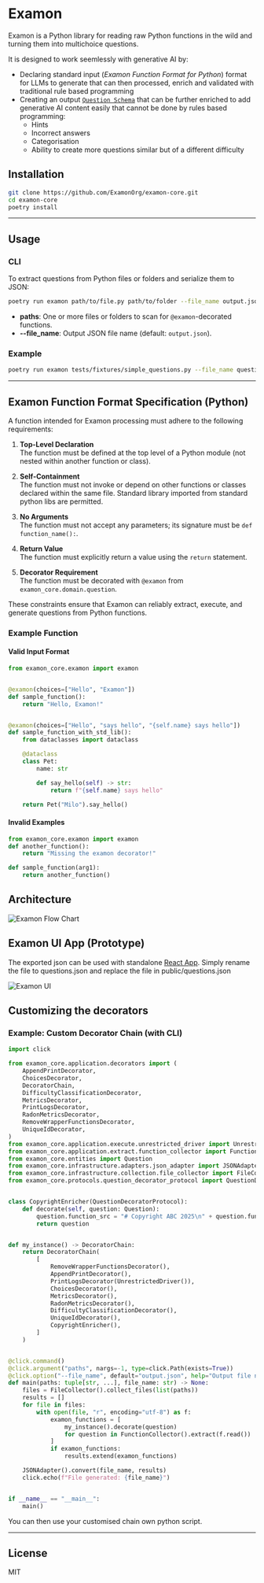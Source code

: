 # Examon

Examon is a Python library for reading raw Python functions in the wild and turning them into multichoice questions.

It is designed to work seemlessly with generative AI by:

- Declaring standard input (_Examon Function Format for Python_) format for LLMs to generate that can then processed, enrich and validated with traditional rule based programming
- Creating an output [`Question Schema`](docs/question-schema.json) that can be further enriched to add generative AI content easily that cannot be done by rules based programming:
  - Hints
  - Incorrect answers
  - Categorisation
  - Ability to create more questions similar but of a different difficulty

## Installation

```sh
git clone https://github.com/ExamonOrg/examon-core.git
cd examon-core
poetry install
```

---

## Usage

### CLI

To extract questions from Python files or folders and serialize them to JSON:

```sh
poetry run examon path/to/file.py path/to/folder --file_name output.json
```

- **paths**: One or more files or folders to scan for `@examon`-decorated functions.
- **--file_name**: Output JSON file name (default: `output.json`).

### Example

```sh
poetry run examon tests/fixtures/simple_questions.py --file_name questions.json
```

---

## Examon Function Format Specification (Python)

A function intended for Examon processing must adhere to the following requirements:

1. **Top-Level Declaration**  
   The function must be defined at the top level of a Python module (not nested within another function or class).

2. **Self-Containment**  
   The function must not invoke or depend on other functions or classes declared within the same file. Standard library imported from standard python libs are permitted.

3. **No Arguments**  
   The function must not accept any parameters; its signature must be `def function_name():`.

4. **Return Value**  
   The function must explicitly return a value using the `return` statement.

5. **Decorator Requirement**  
   The function must be decorated with `@examon` from `examon_core.domain.question`.

These constraints ensure that Examon can reliably extract, execute, and generate questions from Python functions.

### Example Function

#### Valid Input Format

```python
from examon_core.examon import examon


@examon(choices=["Hello", "Examon"])
def sample_function():
    return "Hello, Examon!"


@examon(choices=["Hello", "says hello", "{self.name} says hello"])
def sample_function_with_std_lib():
    from dataclasses import dataclass

    @dataclass
    class Pet:
        name: str

        def say_hello(self) -> str:
            return f"{self.name} says hello"

    return Pet("Milo").say_hello()

```

#### Invalid Examples

```python
from examon_core.examon import examon
def another_function():
    return "Missing the examon decorator!"

def sample_function(arg1):
    return another_function()
```

## Architecture

![Examon Flow Chart](docs/flow_chart.svg)

## Examon UI App (Prototype)

The exported json can be used with standalone [React App](https://github.com/ExamonOrg/examon-ui).
Simply rename the file to questions.json and replace the file in public/questions.json

![Examon UI](docs/examonwebapp.png)

## Customizing the decorators

### Example: Custom Decorator Chain (with CLI)

```python
import click

from examon_core.application.decorators import (
    AppendPrintDecorator,
    ChoicesDecorator,
    DecoratorChain,
    DifficultyClassificationDecorator,
    MetricsDecorator,
    PrintLogsDecorator,
    RadonMetricsDecorator,
    RemoveWrapperFunctionsDecorator,
    UniqueIdDecorator,
)
from examon_core.application.execute.unrestricted_driver import UnrestrictedDriver
from examon_core.application.extract.function_collector import FunctionCollector
from examon_core.entities import Question
from examon_core.infrastructure.adapters.json_adapter import JSONAdapter
from examon_core.infrastructure.collection.file_collector import FileCollector
from examon_core.protocols.question_decorator_protocol import QuestionDecoratorProtocol


class CopyrightEnricher(QuestionDecoratorProtocol):
    def decorate(self, question: Question):
        question.function_src = "# Copyright ABC 2025\n" + question.function_src
        return question


def my_instance() -> DecoratorChain:
    return DecoratorChain(
        [
            RemoveWrapperFunctionsDecorator(),
            AppendPrintDecorator(),
            PrintLogsDecorator(UnrestrictedDriver()),
            ChoicesDecorator(),
            MetricsDecorator(),
            RadonMetricsDecorator(),
            DifficultyClassificationDecorator(),
            UniqueIdDecorator(),
            CopyrightEnricher(),
        ]
    )


@click.command()
@click.argument("paths", nargs=-1, type=click.Path(exists=True))
@click.option("--file_name", default="output.json", help="Output file name")
def main(paths: tuple[str, ...], file_name: str) -> None:
    files = FileCollector().collect_files(list(paths))
    results = []
    for file in files:
        with open(file, "r", encoding="utf-8") as f:
            examon_functions = [
                my_instance().decorate(question)
                for question in FunctionCollector().extract(f.read())
            ]
            if examon_functions:
                results.extend(examon_functions)

    JSONAdapter().convert(file_name, results)
    click.echo(f"File generated: {file_name}")


if __name__ == "__main__":
    main()
```

You can then use your customised chain own python script.


---

## License

MIT
